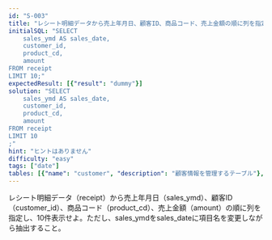 ```yaml
---
id: "S-003"
title: "レシート明細データから売上年月日、顧客ID、商品コード、売上金額の順に列を指定し、10件表示せよ"
initialSQL: "SELECT
    sales_ymd AS sales_date,
    customer_id,
    product_cd,
    amount 
FROM receipt
LIMIT 10;"
expectedResult: [{"result": "dummy"}]
solution: "SELECT
    sales_ymd AS sales_date,
    customer_id,
    product_cd,
    amount 
FROM receipt
LIMIT 10
;"
hint: "ヒントはありません"
difficulty: "easy"
tags: ["date"]
tables: [{"name": "customer", "description": "顧客情報を管理するテーブル"}, {"name": "receipt", "description": "レシート明細データを管理するテーブル"}, {"name": "store", "description": "店舗情報を管理するテーブル"}, {"name": "product", "description": "商品情報を管理するテーブル"}, {"name": "category", "description": "カテゴリ情報を管理するテーブル"}]
---
```


レシート明細データ（receipt）から売上年月日（sales_ymd）、顧客ID（customer_id）、商品コード（product_cd）、売上金額（amount）の順に列を指定し、10件表示せよ。ただし、sales_ymdをsales_dateに項目名を変更しながら抽出すること。